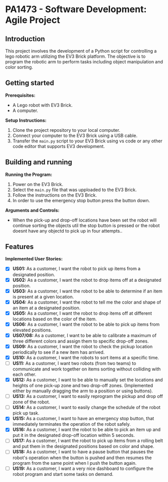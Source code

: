 # PA1473 - Software Development: Agile Project

## Introduction


This project involves the development of a Python script for controlling a lego robotic arm utilizing the EV3 Brick platform. The objective is to program the robotic arm to perform tasks including object manipulation and color sorting.

## Getting started

**Prerequisites:**
- A Lego robot with EV3 Brick.
- A computer.

**Setup Instructions:**
1. Clone the project repository to your local computer.
2. Connect your computer to the EV3 Brick using a USB cable.
3. Transfer the `main.py` script to your EV3 Brick using vs code or any other code editor that supports EV3 development.

## Building and running

**Running the Program:**
1. Power on the EV3 Brick.
2. Select the `main.py` file that was upploaded to the EV3 Brick.
3. Follow the instructions on the EV3 Brick.
4. In order to use the emergency stop button press the button down.

**Arguments and Controls:**
- When the pick-up and drop-off locations have been set the robot will continue sorting the objects util the stop button is pressed or the robot doesnt have any objectd to pick up in four attempts..

## Features

**Implemented User Stories:**
- [x] **US01:** As a customer, I want the robot to pick up items from a designated position.
- [x] **US02:** As a customer, I want the robot to drop items off at a designated position.
- [x] **US03:** As a customer, I want the robot to be able to determine if an item is present at a given location.
- [x] **US04:** As a customer, I want the robot to tell me the color and shape of an item at a designated position.
- [x] **US05:** As a customer, I want the robot to drop items off at different locations based on the color of the item.
- [x] **US06:** As a customer, I want the robot to be able to pick up items from elevated positions.
- [x] **US07/08:** As a customer, I want to be able to calibrate a maximum of three different colors and assign them to specific drop-off zones.
- [x] **US09:** As a customer, I want the robot to check the pickup location periodically to see if a new item has arrived.
- [x] **US10:** As a customer, I want the robots to sort items at a specific time.
- [ ] **US11:** As a customer, I want two robots (from two teams) to communicate and work together on items sorting without colliding with each other.
- [X] **US12:** As a customer, I want to be able to manually set the locations and heights of one pick-up zone and two drop-off zones. (Implemented either by manually dragging the arm to a position or using buttons).
- [ ] **US13:** As a customer, I want to easily reprogram the pickup and drop off zone of the robot.
- [ ] **US14:** As a customer, I want to easily change the schedule of the robot pick up task.
- [x] **US15:** As a customer, I want to have an emergency stop button, that immediately terminates the operation of the robot safely.
- [x] **US16:** As a customer, I want the robot to be able to pick an item up and put it in the designated drop-off location within 5 seconds.
- [ ] **US17:** As a customer, I want the robot to pick up items from a rolling belt and put them in the designated positions based on color and shape.
- [ ] **US18:** As a customer, I want to have a pause button that pauses the robot's operation when the button is pushed and then resumes the program from the same point when I push the button again.
- [ ] **US19:** As a customer, I want a very nice dashboard to configure the robot program and start some tasks on demand.
